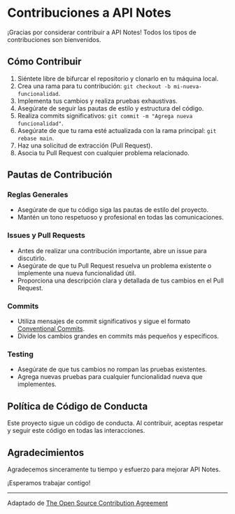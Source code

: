 # Contribuciones a API Notes

¡Gracias por considerar contribuir a API Notes! Todos los tipos de contribuciones son bienvenidos.

## Cómo Contribuir
1. Siéntete libre de bifurcar el repositorio y clonarlo en tu máquina local.
2. Crea una rama para tu contribución: `git checkout -b mi-nueva-funcionalidad`.
3. Implementa tus cambios y realiza pruebas exhaustivas.
4. Asegúrate de seguir las pautas de estilo y estructura del código.
5. Realiza commits significativos: `git commit -m "Agrega nueva funcionalidad"`.
6. Asegúrate de que tu rama esté actualizada con la rama principal: `git rebase main`.
7. Haz una solicitud de extracción (Pull Request).
8. Asocia tu Pull Request con cualquier problema relacionado.

## Pautas de Contribución

### Reglas Generales
- Asegúrate de que tu código siga las pautas de estilo del proyecto.
- Mantén un tono respetuoso y profesional en todas las comunicaciones.

### Issues y Pull Requests
- Antes de realizar una contribución importante, abre un issue para discutirlo.
- Asegúrate de que tu Pull Request resuelva un problema existente o implemente una nueva funcionalidad útil.
- Proporciona una descripción clara y detallada de tus cambios en el Pull Request.

### Commits
- Utiliza mensajes de commit significativos y sigue el formato [Conventional Commits](https://www.conventionalcommits.org/).
- Divide los cambios grandes en commits más pequeños y específicos.

### Testing
- Asegúrate de que tus cambios no rompan las pruebas existentes.
- Agrega nuevas pruebas para cualquier funcionalidad nueva que implementes.

## Política de Código de Conducta
Este proyecto sigue un código de conducta. Al contribuir, aceptas respetar y seguir este código en todas las interacciones.

## Agradecimientos
Agradecemos sinceramente tu tiempo y esfuerzo para mejorar API Notes.

¡Esperamos trabajar contigo!

---
Adaptado de [The Open Source Contribution Agreement](https://github.com/nayafia/contributor-agreement/blob/main/README.md)

